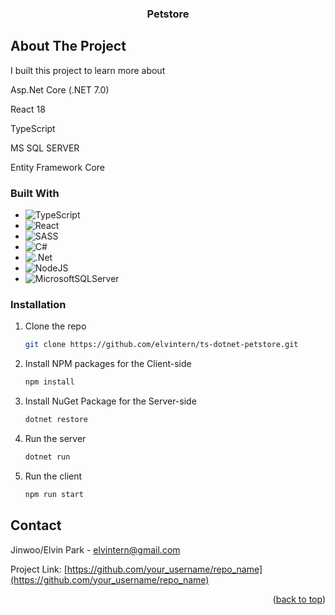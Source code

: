 <div align="center">
  <h3 align="center">Petstore</h3>
</div>

<!-- ABOUT THE PROJECT -->
## About The Project

I built this project to learn more about
<p>Asp.Net Core (.NET 7.0)</p>
<p>React 18</p>
<p>TypeScript</p>
<p>MS SQL SERVER</p>
<p>Entity Framework Core</p>

### Built With

* ![TypeScript](https://img.shields.io/badge/typescript-%23007ACC.svg?style=for-the-badge&logo=typescript&logoColor=white)
* ![React](https://img.shields.io/badge/react-%2320232a.svg?style=for-the-badge&logo=react&logoColor=%2361DAFB)
* ![SASS](https://img.shields.io/badge/SASS-hotpink.svg?style=for-the-badge&logo=SASS&logoColor=white)
* ![C#](https://img.shields.io/badge/c%23-%23239120.svg?style=for-the-badge&logo=c-sharp&logoColor=white)
* ![.Net](https://img.shields.io/badge/.NET-5C2D91?style=for-the-badge&logo=.net&logoColor=white)
* ![NodeJS](https://img.shields.io/badge/node.js-6DA55F?style=for-the-badge&logo=node.js&logoColor=white)
* ![MicrosoftSQLServer](https://img.shields.io/badge/Microsoft%20SQL%20Server-CC2927?style=for-the-badge&logo=microsoft%20sql%20server&logoColor=white)

### Installation

1. Clone the repo
   ```sh
   git clone https://github.com/elvintern/ts-dotnet-petstore.git
   ```
2. Install NPM packages for the Client-side
   ```sh
   npm install
   ```
3. Install NuGet Package for the Server-side
   ```sh
   dotnet restore
   ```
4. Run the server
   ```sh
   dotnet run
   ```
5. Run the client
   ```sh
   npm run start
   ```
<!-- CONTACT -->
## Contact

Jinwoo/Elvin Park - elvintern@gmail.com

Project Link: [https://github.com/your_username/repo_name](https://github.com/your_username/repo_name)

<p align="right">(<a href="#readme-top">back to top</a>)</p>
